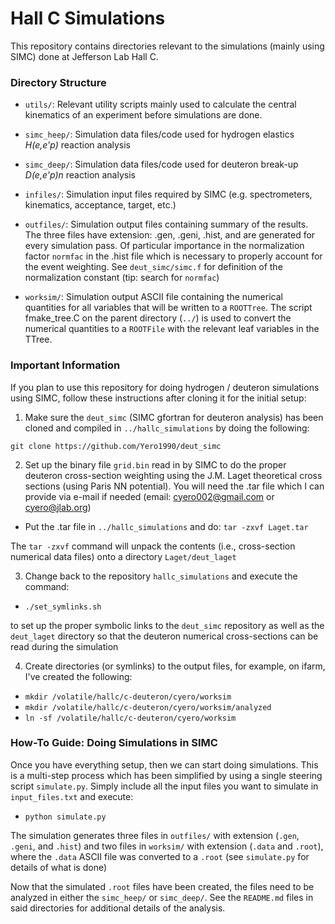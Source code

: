 # Hall C Simulations

This repository contains directories relevant to the
simulations (mainly using SIMC) done at Jefferson Lab Hall C.

### Directory Structure

* `utils/`: Relevant utility scripts mainly used to calculate the central kinematics of an experiment before simulations are done. 

* `simc_heep/`: Simulation data files/code used for hydrogen elastics *H(e,e'p)* reaction analysis

* `simc_deep/`: Simulation data files/code used for deuteron break-up *D(e,e'p)n* reaction analysis

* `infiles/`: Simulation input files required by SIMC (e.g. spectrometers, kinematics, acceptance, target, etc.)

* `outfiles/`: Simulation output files containing summary of the results. The three files have extension: .gen, .geni, .hist, and are generated for every simulation pass. Of particular importance in the normalization factor `normfac` in the .hist file which is necessary to properly account for the event weighting. See `deut_simc/simc.f` for definition of the normalization constant (tip: search for `normfac`)

* `worksim/`: Simulation output ASCII file containing the numerical quantities for all variables that will be written to a `ROOTTree`. The script fmake_tree.C on the parent directory (`../`) is used to convert the numerical quantities to a `ROOTFile` with the relevant leaf variables
in the TTree.

### Important Information 

If you plan to use this repository for doing hydrogen / deuteron simulations using SIMC, follow these instructions after cloning it for the initial setup:

1. Make sure the `deut_simc` (SIMC gfortran for deuteron analysis) has been cloned and compiled in `../hallc_simulations` by doing the following: 

 `git clone https://github.com/Yero1990/deut_simc`
    
2. Set up the binary file `grid.bin` read in by SIMC to do the proper deuteron cross-section weighting using the J.M. Laget theoretical cross sections (using Paris NN potential). You will need the .tar file which I can provide via e-mail if needed (email: cyero002@gmail.com or cyero@jlab.org)

 * Put the .tar file in `../hallc_simulations` and do: `tar -zxvf Laget.tar`

  The `tar -zxvf` command will unpack the contents (i.e., cross-section numerical data files) onto a directory `Laget/deut_laget`  
  
  
3. Change back to the repository `hallc_simulations`  and execute the command:

  * `./set_symlinks.sh`

  to set up the proper symbolic links to the `deut_simc` repository as well as the  
  `deut_laget` directory so that the deuteron numerical cross-sections can be read during the
  simulation
    
4. Create directories (or symlinks) to the output files, for example, on ifarm, I've created the following:
  * `mkdir /volatile/hallc/c-deuteron/cyero/worksim`
  * `mkdir /volatile/hallc/c-deuteron/cyero/worksim/analyzed`
  * `ln -sf /volatile/hallc/c-deuteron/cyero/worksim`

  
### How-To Guide: Doing Simulations in SIMC
Once you have everything setup, then we can start doing simulations. This is a multi-step process which has been simplified by using a single steering script `simulate.py`. Simply include all the input files you want to simulate in `input_files.txt` and execute:

* `python simulate.py`

The simulation generates three files in `outfiles/` with extension (`.gen`, `.geni`, and `.hist`) and two files in `worksim/` with extension (`.data` and `.root`), where the `.data`
 ASCII file was converted to a `.root` (see `simulate.py` for details of what is done)
 
 Now that the simulated `.root` files have been created, the files need to be analyzed in either the `simc_heep/` or `simc_deep/`. See the `README.md` files in said directories for additional details of the analysis.
